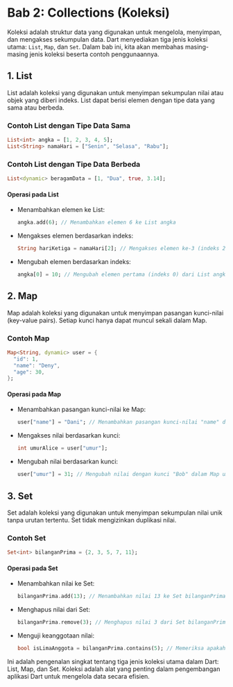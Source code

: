 # Bab 2: Collections (Koleksi)

Koleksi adalah struktur data yang digunakan untuk mengelola, menyimpan, dan mengakses sekumpulan data. Dart menyediakan tiga jenis koleksi utama: `List`, `Map`, dan `Set`. Dalam bab ini, kita akan membahas masing-masing jenis koleksi beserta contoh penggunaannya.

## 1. List

List adalah koleksi yang digunakan untuk menyimpan sekumpulan nilai atau objek yang diberi indeks. List dapat berisi elemen dengan tipe data yang sama atau berbeda.

### Contoh List dengan Tipe Data Sama

```dart
List<int> angka = [1, 2, 3, 4, 5];
List<String> namaHari = ["Senin", "Selasa", "Rabu"];
```

### Contoh List dengan Tipe Data Berbeda

```dart
List<dynamic> beragamData = [1, "Dua", true, 3.14];
```

#### Operasi pada List

- Menambahkan elemen ke List:

  ```dart
  angka.add(6); // Menambahkan elemen 6 ke List angka
  ```

- Mengakses elemen berdasarkan indeks:

  ```dart
  String hariKetiga = namaHari[2]; // Mengakses elemen ke-3 (indeks 2) dari List namaHari
  ```

- Mengubah elemen berdasarkan indeks:

  ```dart
  angka[0] = 10; // Mengubah elemen pertama (indeks 0) dari List angka menjadi 10
  ```

## 2. Map

Map adalah koleksi yang digunakan untuk menyimpan pasangan kunci-nilai (key-value pairs). Setiap kunci hanya dapat muncul sekali dalam Map.

### Contoh Map

```dart
Map<String, dynamic> user = {
  "id": 1,
  "name": "Deny",
  "age": 30,
};
```

#### Operasi pada Map

- Menambahkan pasangan kunci-nilai ke Map:

  ```dart
  user["name"] = "Dani"; // Menambahkan pasangan kunci-nilai "name" dengan nilai "Dani" ke Map user
  ```

- Mengakses nilai berdasarkan kunci:

  ```dart
  int umurAlice = user["umur"];
  ```

- Mengubah nilai berdasarkan kunci:

  ```dart
  user["umur"] = 31; // Mengubah nilai dengan kunci "Bob" dalam Map umur menjadi 31
  ```

## 3. Set

Set adalah koleksi yang digunakan untuk menyimpan sekumpulan nilai unik tanpa urutan tertentu. Set tidak mengizinkan duplikasi nilai.

### Contoh Set

```dart
Set<int> bilanganPrima = {2, 3, 5, 7, 11};
```

#### Operasi pada Set

- Menambahkan nilai ke Set:

  ```dart
  bilanganPrima.add(13); // Menambahkan nilai 13 ke Set bilanganPrima
  ```

- Menghapus nilai dari Set:

  ```dart
  bilanganPrima.remove(3); // Menghapus nilai 3 dari Set bilanganPrima
  ```

- Menguji keanggotaan nilai:

  ```dart
  bool isLimaAnggota = bilanganPrima.contains(5); // Memeriksa apakah nilai 5 adalah anggota dari Set bilanganPrima
  ```

Ini adalah pengenalan singkat tentang tiga jenis koleksi utama dalam Dart: List, Map, dan Set. Koleksi adalah alat yang penting dalam pengembangan aplikasi Dart untuk mengelola data secara efisien.